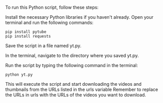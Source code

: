 To run this Python script, follow these steps:

Install the necessary Python libraries if you haven't already. Open your terminal and run the following commands:

```
pip install pytube
pip install requests
```

Save the script in a file named yt.py.

In the terminal, navigate to the directory where you saved yt.py.

Run the script by typing the following command in the terminal:

```
python yt.py
```


This will execute the script and start downloading the videos and thumbnails from the URLs listed in the urls variable
Remember to replace the URLs in urls with the URLs of the videos you want to download.
